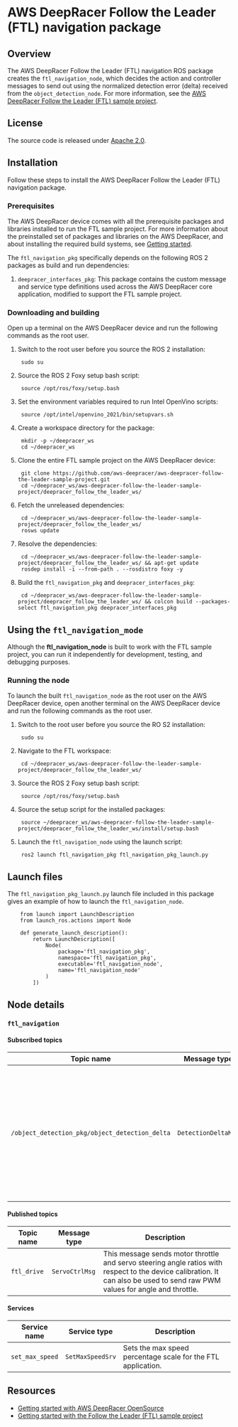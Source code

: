 # AWS DeepRacer Follow the Leader (FTL) navigation package

## Overview

The AWS DeepRacer Follow the Leader (FTL) navigation ROS package creates the `ftl_navigation_node`, which decides the action and controller messages to send out using the normalized detection error (delta) received from the `object_detection_node`. For more information, see the [AWS DeepRacer Follow the Leader (FTL) sample project](https://github.com/aws-deepracer/aws-deepracer-follow-the-leader-sample-project).

## License

The source code is released under [Apache 2.0](https://aws.amazon.com/apache-2-0/).

## Installation

Follow these steps to install the AWS DeepRacer Follow the Leader (FTL) navigation package.

### Prerequisites

The AWS DeepRacer device comes with all the prerequisite packages and libraries installed to run the FTL sample project. For more information about the preinstalled set of packages and libraries on the AWS DeepRacer, and about installing the required build systems, see [Getting started](https://github.com/aws-deepracer/aws-deepracer-launcher/blob/main/getting-started.md).

The `ftl_navigation_pkg` specifically depends on the following ROS 2 packages as build and run dependencies:

1. `deepracer_interfaces_pkg`: This package contains the custom message and service type definitions used across the AWS DeepRacer core application, modified to support the FTL sample project.

### Downloading and building

Open up a terminal on the AWS DeepRacer device and run the following commands as the root user.

1. Switch to the root user before you source the ROS 2 installation:

        sudo su

1. Source the ROS 2 Foxy setup bash script:

        source /opt/ros/foxy/setup.bash 

1. Set the environment variables required to run Intel OpenVino scripts:

        source /opt/intel/openvino_2021/bin/setupvars.sh

1. Create a workspace directory for the package:

        mkdir -p ~/deepracer_ws
        cd ~/deepracer_ws

1. Clone the entire FTL sample project on the AWS DeepRacer device:

        git clone https://github.com/aws-deepracer/aws-deepracer-follow-the-leader-sample-project.git
        cd ~/deepracer_ws/aws-deepracer-follow-the-leader-sample-project/deepracer_follow_the_leader_ws/

1. Fetch the unreleased dependencies:

        cd ~/deepracer_ws/aws-deepracer-follow-the-leader-sample-project/deepracer_follow_the_leader_ws/
        rosws update

1. Resolve the dependencies:

        cd ~/deepracer_ws/aws-deepracer-follow-the-leader-sample-project/deepracer_follow_the_leader_ws/ && apt-get update
        rosdep install -i --from-path . --rosdistro foxy -y

1. Build the `ftl_navigation_pkg` and `deepracer_interfaces_pkg`:

        cd ~/deepracer_ws/aws-deepracer-follow-the-leader-sample-project/deepracer_follow_the_leader_ws/ && colcon build --packages-select ftl_navigation_pkg deepracer_interfaces_pkg


## Using the `ftl_navigation_mode`

Although the **ftl_navigation_node** is built to work with the FTL sample project, you can run it independently for development, testing, and debugging purposes.

### Running the node

To launch the built `ftl_navigation_node` as the root user on the AWS DeepRacer device, open another terminal on the AWS DeepRacer device and run the following commands as the root user.

1. Switch to the root user before you source the RO S2 installation:

        sudo su

1. Navigate to the FTL workspace:

        cd ~/deepracer_ws/aws-deepracer-follow-the-leader-sample-project/deepracer_follow_the_leader_ws/

1. Source the ROS 2 Foxy setup bash script:

        source /opt/ros/foxy/setup.bash 

1. Source the setup script for the installed packages:

        source ~/deepracer_ws/aws-deepracer-follow-the-leader-sample-project/deepracer_follow_the_leader_ws/install/setup.bash 

1. Launch the `ftl_navigation_node` using the launch script:

        ros2 launch ftl_navigation_pkg ftl_navigation_pkg_launch.py

## Launch files

The `ftl_navigation_pkg_launch.py` launch file included in this package gives an example of how to launch the `ftl_navigation_node`.

        from launch import LaunchDescription
        from launch_ros.actions import Node

        def generate_launch_description():
            return LaunchDescription([
                Node(
                    package='ftl_navigation_pkg',
                    namespace='ftl_navigation_pkg',
                    executable='ftl_navigation_node',
                    name='ftl_navigation_node'
                )
            ])


## Node details

### `ftl_navigation`

#### Subscribed topics

| Topic name | Message type | Description |
|----------- | ------------ | ----------- |
|`/object_detection_pkg/object_detection_delta`|`DetectionDeltaMsg`|Message with Object Detection normalized error (delta) of the detected object from the target (reference) position with respect to `x` and `y` axes.|

#### Published topics

| Topic name | Message type | Description |
| ---------- | ------------ | ----------- |
|`ftl_drive`|`ServoCtrlMsg`|This message sends motor throttle and servo steering angle ratios with respect to the device calibration. It can also be used to send raw PWM values for angle and throttle.|

#### Services

| Service name | Service type | Description |
| ---------- | ------------ | ----------- |
|`set_max_speed`|`SetMaxSpeedSrv`|Sets the max speed percentage scale for the FTL application.|

## Resources

* [Getting started with AWS DeepRacer OpenSource](https://github.com/aws-deepracer/aws-deepracer-launcher/blob/main/getting-started.md)
* [Getting started with the Follow the Leader (FTL) sample project](https://github.com/aws-deepracer/aws-deepracer-follow-the-leader-sample-project/blob/main/getting-started.md)